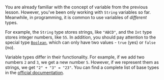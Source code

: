 You are already familiar with the concept of variable from the previous lesson.
However, you've been only working with `String` variables so far.
Meanwhile, in programming, it is common to use variables of _different_ types.

For example, the `String` type stores strings, like `"ABCD"`,
and the `Int` type stores integer numbers, like `55`.
In addition, you should pay attention to
the special type [`Boolean`](https://kotlinlang.org/docs/basic-types.html#booleans),
which can only have two values - `true` (yes) or `false` (no).

Variable types differ in their functionality. For example,
if we add two numbers `2` and `3`, we get a new number `5`.
However, if we represent them as strings, we get `"2" + "3" = "23"`.
You can find a complete list of base types in the [official documentation](https://kotlinlang.org/docs/basic-types.html).